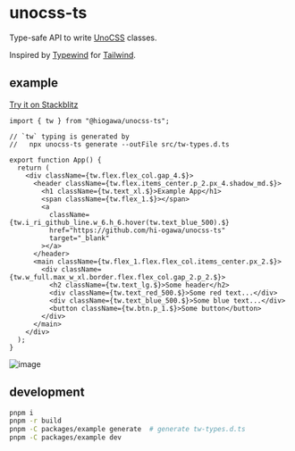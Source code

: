 # unocss-ts

Type-safe API to write [UnoCSS](https://github.com/unocss/unocss) classes.

Inspired by [Typewind](https://github.com/Mokshit06/typewind) for [Tailwind](https://github.com/tailwindlabs/tailwindcss).

## example

[Try it on Stackblitz](TODO)

<!--

%template-input-start:example%

```tsx
{%shell cat packages/example/src/app.tsx %}
```

%template-input-end:example%

 -->

<!-- %template-output-start:example% -->

```tsx
import { tw } from "@hiogawa/unocss-ts";

// `tw` typing is generated by
//   npx unocss-ts generate --outFile src/tw-types.d.ts

export function App() {
  return (
    <div className={tw.flex.flex_col.gap_4.$}>
      <header className={tw.flex.items_center.p_2.px_4.shadow_md.$}>
        <h1 className={tw.text_xl.$}>Example App</h1>
        <span className={tw.flex_1.$}></span>
        <a
          className={tw.i_ri_github_line.w_6.h_6.hover(tw.text_blue_500).$}
          href="https://github.com/hi-ogawa/unocss-ts"
          target="_blank"
        ></a>
      </header>
      <main className={tw.flex_1.flex.flex_col.items_center.px_2.$}>
        <div className={tw.w_full.max_w_xl.border.flex.flex_col.gap_2.p_2.$}>
          <h2 className={tw.text_lg.$}>Some header</h2>
          <div className={tw.text_red_500.$}>Some red text...</div>
          <div className={tw.text_blue_500.$}>Some blue text...</div>
          <button className={tw.btn.p_1.$}>Some button</button>
        </div>
      </main>
    </div>
  );
}
```

<!-- %template-output-end:example% -->

![image](https://user-images.githubusercontent.com/4232207/215325254-6012680e-4f3a-4b11-834b-bf8c7eb055eb.png)

## development

```sh
pnpm i
pnpm -r build
pnpm -C packages/example generate  # generate tw-types.d.ts
pnpm -C packages/example dev
```
